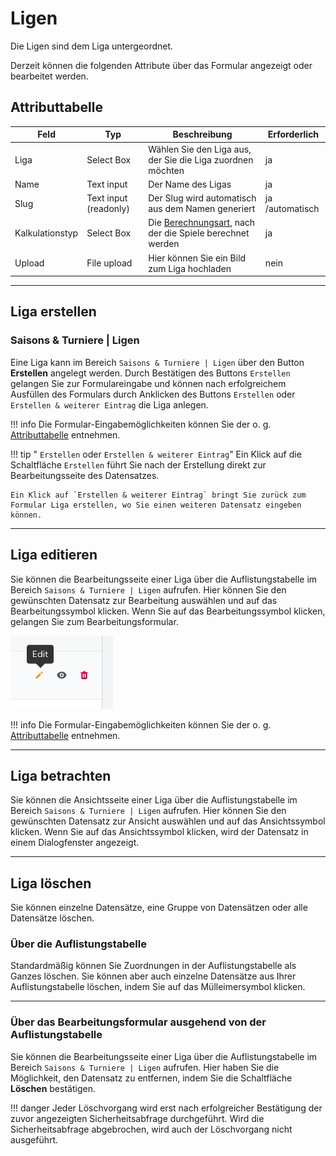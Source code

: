 # Ligen

Die Ligen sind dem Liga untergeordnet.

Derzeit können die folgenden Attribute über das Formular angezeigt oder bearbeitet werden.

## Attributtabelle

| Feld            | Typ                   | Beschreibung                                                                        | Erforderlich    |
| --------------- | --------------------- | ----------------------------------------------------------------------------------- | --------------- |
| Liga         | Select Box            | Wählen Sie den Liga aus, der Sie die Liga zuordnen möchten                       | ja              |
| Name            | Text input            | Der Name des Ligas                                                               | ja              |
| Slug            | Text input (readonly) | Der Slug wird automatisch aus dem Namen generiert                                   | ja /automatisch |
| Kalkulationstyp | Select Box            | Die [Berechnungsart](calculation-types.de.md), nach der die Spiele berechnet werden | ja              |
| Upload          | File upload           | Hier können Sie ein Bild zum Liga hochladen                                      | nein            |

---

## Liga erstellen

### Saisons & Turniere | Ligen

Eine Liga kann im Bereich `Saisons & Turniere | Ligen` über den Button **Erstellen** angelegt werden. Durch Bestätigen des Buttons `Erstellen` gelangen Sie zur Formulareingabe und können nach erfolgreichem Ausfüllen des Formulars durch Anklicken des Buttons `Erstellen` oder `Erstellen & weiterer Eintrag` die Liga anlegen.

!!! info
	Die Formular-Eingabemöglichkeiten können Sie der o. g. [Attributtabelle](#attributtabelle) entnehmen.

!!! tip " `Erstellen` oder `Erstellen & weiterer Eintrag`"
	Ein Klick auf die Schaltfläche `Erstellen` führt Sie nach der Erstellung direkt zur Bearbeitungsseite des Datensatzes.

	Ein Klick auf `Erstellen & weiterer Eintrag` bringt Sie zurück zum Formular Liga erstellen, wo Sie einen weiteren Datensatz eingeben können.

---

## Liga editieren

Sie können die Bearbeitungsseite einer Liga über die Auflistungstabelle im Bereich  `Saisons & Turniere | Ligen` aufrufen. Hier können Sie den gewünschten Datensatz zur Bearbeitung auswählen und auf das Bearbeitungssymbol klicken. Wenn Sie auf das Bearbeitungssymbol klicken, gelangen Sie zum Bearbeitungsformular.

![](../assets/edit.png)

!!! info
	Die Formular-Eingabemöglichkeiten können Sie der o. g. [Attributtabelle](#attributtabelle) entnehmen.

---

## Liga betrachten

Sie können die Ansichtsseite einer Liga über die Auflistungstabelle im Bereich `Saisons & Turniere | Ligen` aufrufen. Hier können Sie den gewünschten Datensatz zur Ansicht auswählen und auf das Ansichtssymbol klicken. Wenn Sie auf das Ansichtssymbol klicken, wird der Datensatz in einem Dialogfenster angezeigt.

---

## Liga löschen

Sie können einzelne Datensätze, eine Gruppe von Datensätzen oder alle Datensätze löschen.

### Über die Auflistungstabelle

Standardmäßig können Sie Zuordnungen in der Auflistungstabelle als Ganzes löschen. Sie können aber auch einzelne Datensätze aus Ihrer Auflistungstabelle löschen, indem Sie auf das Mülleimersymbol klicken.

---

### Über das Bearbeitungsformular ausgehend von der Auflistungstabelle

Sie können die Bearbeitungsseite einer Liga über die Auflistungstabelle im Bereich  `Saisons & Turniere | Ligen` aufrufen.  Hier haben Sie die Möglichkeit, den Datensatz zu entfernen, indem Sie die Schaltfläche **Löschen** bestätigen.

!!! danger
	Jeder Löschvorgang wird erst nach erfolgreicher Bestätigung der zuvor angezeigten Sicherheitsabfrage durchgeführt. Wird die Sicherheitsabfrage abgebrochen, wird auch der Löschvorgang nicht ausgeführt.
